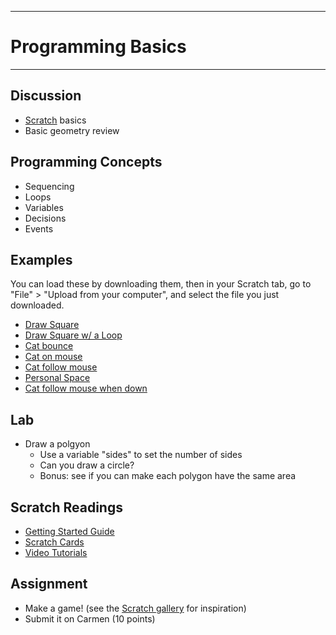 --------------------------------
# Programming Basics
--------------------------------

## Discussion
- [Scratch][] basics
- Basic geometry review

## Programming Concepts
- Sequencing
- Loops
- Variables
- Decisions
- Events
 
## Examples
You can load these by downloading them, then in your Scratch tab, go to "File" > "Upload from your computer", and select the file you just downloaded.
- [Draw Square][]
- [Draw Square w/ a Loop][]
- [Cat bounce][]
- [Cat on mouse][]
- [Cat follow mouse][]
- [Personal Space][]
- [Cat follow mouse when down][]

## Lab
- Draw a polgyon 
	- Use a variable "sides" to set the number of sides
	- Can you draw a circle?
	- Bonus: see if you can make each polygon have the same area
 
## Scratch Readings
- [Getting Started Guide](http://cdn.scratch.mit.edu/scratchr2/static/__v-2013-05-09-03-24-236-gc0c7597__//pdfs/help/ScratchGetStarted_beta_draft_Jan2013.pdf)
- [Scratch Cards](http://scratch.mit.edu/help/cards)
- [Video Tutorials](http://vimeo.com/album/2308198)

## Assignment
- Make a game! (see the [Scratch gallery][] for inspiration)
- Submit it on Carmen (10 points)

[Scratch]: http://scratch.mit.edu/projects/editor/?tip_bar=getStarted
[Getting Started Guide]: http://cdn.scratch.mit.edu/scratchr2/static/__v-2013-05-09-03-24-236-gc0c7597__//pdfs/help/ScratchGetStarted_beta_draft_Jan2013.pdf
[Scratch Cards]: http://scratch.mit.edu/help/cards
[Video Tutorials]: http://vimeo.com/album/2308198
[Scratch gallery]: http://scratch.mit.edu/explore/projects/games/?order_by=love_count&date=this_month
[Draw Square]: pcad.py?page=02-basics/DrawSquare.sb2
[Draw Square w/ a Loop]: pcad.py?page=02-basics/DrawSquareWaLoop.sb2
[Cat bounce]: pcad.py?page=02-basics/CatBounce.sb2
[Cat on mouse]: pcad.py?page=02-basics/CatOnMouse.sb2
[Cat follow mouse]: pcad.py?page=02-basics/CatFollowMouse.sb2
[Personal Space]: pcad.py?page=02-basics/PersonalSpace.sb2
[Cat follow mouse when down]: pcad.py?page=02-basics/CatFollowMouseWhenDown.sb2